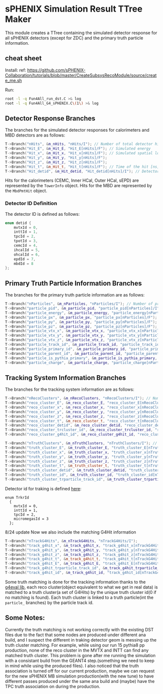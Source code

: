 # sPHENIX Simulation Result TTree Maker

This module creates a TTree containing the simulated detector response for all sPHENIX detectors (except for ZDC) and the primary truth particle information.

## cheat sheet

Install:
ref: https://github.com/sPHENIX-Collaboration/tutorials/blob/master/CreateSubsysRecoModule/source/create_me.sh

Run:
```bash
root -l -q Fun4All_run_dst.C >& log
root -l -q Fun4All_G4_sPHENIX.C\(1\) >& log
```


## Detector Response Branches

The branches for the simulated detector responses for calorimeters and MBD detectors are as follows:

```cpp
T->Branch("nHits", &m_nHits, "nHits/I"); // Number of total detector hits
T->Branch("Hit_E", &m_Hit_E, "Hit_E[nHits]/F"); // Simulated energy
T->Branch("Hit_x", &m_Hit_x, "Hit_x[nHits]/F"); // Simulated spatial location [cm]
T->Branch("Hit_y", &m_Hit_y, "Hit_y[nHits]/F");
T->Branch("Hit_z", &m_Hit_z, "Hit_z[nHits]/F");
T->Branch("Hit_t", &m_Hit_t, "Hit_t[nHits]/F"); // Time of the hit [ns]
T->Branch("Hit_detid", &m_Hit_detid, "Hit_detid[nHits]/I"); // Detector ID
```

Hits for the calorimeters (CEMC, Inner HCal, Outer HCal, sEPD) are represented by the `TowerInfo` object. Hits for the MBD are represented by the `MbdPmtHit` object.

### Detector ID Definition

The detector ID is defined as follows:

```cpp
enum detid {
    mvtxId = 0,
    inttId = 1,
    tpcId = 2,
    tpotId = 3,
    cemcId = 4,
    ihcalId = 5,
    ohcalId = 6,
    epdId = 7,
    mbdId = 8
};
```

## Primary Truth Particle Information Branches

The branches for the primary truth particle information are as follows:

```cpp
T->Branch("nParticles", &m_nParticles, "nParticles/I"); // Number of primary particles
T->Branch("particle_pid", &m_particle_pid, "particle_pid[nParticles]/I"); // Particle PID
T->Branch("particle_energy", &m_particle_energy, "particle_energy[nParticles]/F"); // Particle energy [GeV]
T->Branch("particle_px", &m_particle_px, "particle_px[nParticles]/F"); // Particle momentum in x-direction [GeV/c]
T->Branch("particle_py", &m_particle_py, "particle_py[nParticles]/F"); // Particle momentum in y-direction
T->Branch("particle_pz", &m_particle_pz, "particle_pz[nParticles]/F"); // Particle momentum in z-direction
T->Branch("particle_vtx_x", &m_particle_vtx_x, "particle_vtx_x[nParticles]/F"); // Particle production vertex x-coordinate [cm]
T->Branch("particle_vtx_y", &m_particle_vtx_y, "particle_vtx_y[nParticles]/F"); // Particle production vertex y-coordinate
T->Branch("particle_vtx_z", &m_particle_vtx_z, "particle_vtx_z[nParticles]/F"); // Particle production vertex z-coordinate
T->Branch("particle_track_id", &m_particle_track_id, "particle_track_id[nParticles]/I"); // the unique track id for the particle
T->Branch("particle_primary_id", &m_particle_primary_id, "particle_primary_id[nParticles]/I");// the track id for the primary particle that result in current particle
T->Branch("particle_parent_id", &m_particle_parent_id, "particle_parent_id[nParticles]/I"); // the parent particle track id
T->Branch("particle_is_pythia_primary", &m_particle_is_pythia_primary, "particle_is_pythia_primary[nParticles]/I"); // if the particle is primary particle
T->Branch("particle_charge", &m_particle_charge, "particle_charge[nParticles]/I"); //the particle electric charge
```

## Tracking System Information Branches

The branches for the tracking system information are as follows:

```cpp
T->Branch("nRecoClusters", &m_nRecoClusters, "nRecoClusters/I"); // Number of reconstructed clusters
T->Branch("reco_cluster_E", &m_reco_cluster_E, "reco_cluster_E[nRecoClusters]/F"); // Reconstructed cluster energy
T->Branch("reco_cluster_x", &m_reco_cluster_x, "reco_cluster_x[nRecoClusters]/F"); // Reconstructed cluster x-coordinate
T->Branch("reco_cluster_y", &m_reco_cluster_y, "reco_cluster_y[nRecoClusters]/F"); // Reconstructed cluster y-coordinate
T->Branch("reco_cluster_z", &m_reco_cluster_z, "reco_cluster_z[nRecoClusters]/F"); // Reconstructed cluster z-coordinate
T->Branch("reco_cluster_t", &m_reco_cluster_t, "reco_cluster_t[nRecoClusters]/F"); // Reconstructed cluster time
T->Branch("reco_cluster_detid", &m_reco_cluster_detid, "reco_cluster_detid[nRecoClusters]/I"); // Reconstructed cluster detector ID
T->Branch("reco_cluster_trcluster_id", &m_reco_cluster_trcluster_id, "reco_cluster_trcluster_id[nRecoClusters]/i"); // The best matching truth cluster id, 0 if not matched
T->Branch("reco_cluster_g4hit_id", &m_reco_cluster_g4hit_id, "reco_cluster_g4hit_id[nRecoClusters]/l"); // best matching G4Hit id, 0 if not matched (this id is a type unsigned long long)

T->Branch("nTruthClusters", &m_nTruthClusters, "nTruthClusters/I"); // Number of truth clusters
T->Branch("truth_cluster_E", &m_truth_cluster_E, "truth_cluster_E[nTruthClusters]/F"); // Truth cluster energy
T->Branch("truth_cluster_x", &m_truth_cluster_x, "truth_cluster_x[nTruthClusters]/F"); // Truth cluster x-coordinate
T->Branch("truth_cluster_y", &m_truth_cluster_y, "truth_cluster_y[nTruthClusters]/F"); // Truth cluster y-coordinate
T->Branch("truth_cluster_z", &m_truth_cluster_z, "truth_cluster_z[nTruthClusters]/F"); // Truth cluster z-coordinate
T->Branch("truth_cluster_t", &m_truth_cluster_t, "truth_cluster_t[nTruthClusters]/F"); // Truth cluster time
T->Branch("truth_cluster_detid", &m_truth_cluster_detid, "truth_cluster_detid[nTruthClusters]/I"); // Truth cluster detector ID
T->Branch("truth_cluster_id", &m_truth_cluster_id, "truth_cluster_id[nTruthClusters]/i"); //Unique truth cluster ID
T->Branch("truth_cluster_trparticle_track_id", &m_truth_cluster_trparticle_track_id, "truth_cluster_trparticle_track_id[nTruthClusters]/I"); // Truth particle track ID associated with the truth cluster
```
Detector id for traking is defined [here](https://github.com/sPHENIX-Collaboration/coresoftware/blob/master/offline/packages/trackbase/TrkrDefs.h#L51-L57):
```
enum TrkrId
  {
    mvtxId = 0,
    inttId = 1,
    tpcId = 2,
    micromegasId = 3
  };
```
8/24 update
Now we also include the matching G4Hit information
```cpp
T->Branch("nTrackG4Hits", &m_nTrackG4Hits, "nTrackG4Hits/I");
T->Branch("track_g4hit_x", &m_track_g4hit_x, "track_g4hit_x[nTrackG4Hits]/F");
T->Branch("track_g4hit_y", &m_track_g4hit_y, "track_g4hit_y[nTrackG4Hits]/F");
T->Branch("track_g4hit_z", &m_track_g4hit_z, "track_g4hit_z[nTrackG4Hits]/F");
T->Branch("track_g4hit_t", &m_track_g4hit_t, "track_g4hit_t[nTrackG4Hits]/F");
T->Branch("track_g4hit_E", &m_track_g4hit_E, "track_g4hit_E[nTrackG4Hits]/F");// G4Hit total energy deposition 
T->Branch("track_g4hit_trparticle_track_id", &m_track_g4hit_trparticle_track_id, "track_g4hit_trparticle_track_id[nTrackG4Hits]/I");// the track id of the G4particle that creates this hit
T->Branch("track_g4hit_id", &m_track_g4hit_id, "track_g4hit_id[nTrackG4Hits]/l"); //unique G4Hit id
```

Some truth matching is done for the tracking information thanks to the [g4eval lib](https://github.com/sPHENIX-Collaboration/coresoftware/tree/master/simulation/g4simulation/g4eval), each reco cluster(object equivalent to what we get in real data) is matched to a truth cluster(a set of G4Hits) by the unique truth cluster id(0 if no matching is found). Each truth cluster is linked to a truth particle(int the `particle_` branches) by the particle track id.


## Some Notes:
Currently the truth matching is not working correctly with the existing DST files due to the fact that some nodes are produced under different ana build, and I suspect the different in traking detector geom is messing up the truth cluster matching. For example, while using our run 15 pythia8 pp production, none of the reco cluster in the MVTX and INTT can find any matched truth cluster. This problem is gone after me running the simulation with a consistant build from the GEANT4 step.(something we need to keep in mind while using the produced files). I also noticed that the truth association is turned off for our current production, maybe we can request for the new sPHENIX MB simulation production(with the new tune) to have different passes produced under the same ana build and (maybe) have the TPC truth association on during the production. 
